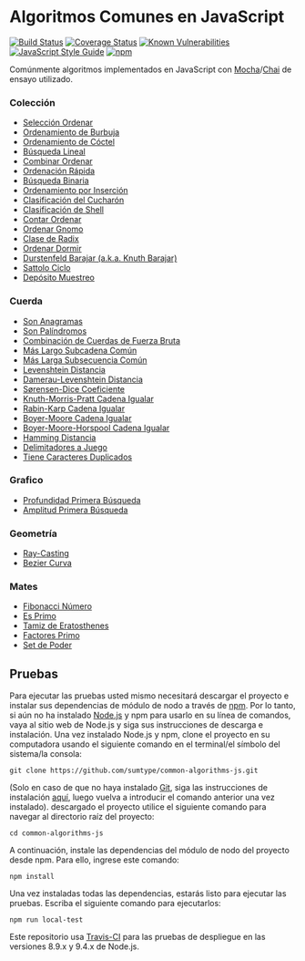 # Algoritmos Comunes en JavaScript

[![Build Status](https://travis-ci.org/sumtype/common-algorithms-js.svg?branch=master)](https://travis-ci.org/sumtype/common-algorithms-js) [![Coverage Status](https://coveralls.io/repos/github/sumtype/common-algorithms-js/badge.svg?branch=master)](https://coveralls.io/github/sumtype/common-algorithms-js?branch=master) [![Known Vulnerabilities](https://snyk.io/test/github/sumtype/common-algorithms-js/badge.svg)](https://snyk.io/test/github/sumtype/common-algorithms-js) [![JavaScript Style Guide](https://img.shields.io/badge/code_style-standard-brightgreen.svg)](https://standardjs.com) [![npm](https://img.shields.io/npm/dt/common-algorithms-js.svg)](https://www.npmjs.com/package/common-algorithms-js)

Comúnmente algoritmos implementados en JavaScript con [Mocha](https://mochajs.org/)/[Chai](http://chaijs.com/) de ensayo utilizado.

### Colección

* [Selección Ordenar](https://github.com/sumtype/common-algorithms-js/blob/master/algorithms/es/selectionSort.js)
* [Ordenamiento de Burbuja](https://github.com/sumtype/common-algorithms-js/blob/master/algorithms/es/bubbleSort.js)
* [Ordenamiento de Cóctel](https://github.com/sumtype/common-algorithms-js/blob/master/algorithms/es/cocktailSort.js)
* [Búsqueda Lineal](https://github.com/sumtype/common-algorithms-js/blob/master/algorithms/es/linearSearch.js)
* [Combinar Ordenar](https://github.com/sumtype/common-algorithms-js/blob/master/algorithms/es/mergeSort.js)
* [Ordenación Rápida](https://github.com/sumtype/common-algorithms-js/blob/master/algorithms/es/quickSort.js)
* [Búsqueda Binaria](https://github.com/sumtype/common-algorithms-js/blob/master/algorithms/es/binarySearch.js)
* [Ordenamiento por Inserción](https://github.com/sumtype/common-algorithms-js/blob/master/algorithms/es/insertionSort.js)
* [Clasificación del Cucharón](https://github.com/sumtype/common-algorithms-js/blob/master/algorithms/es/bucketSort.js)
* [Clasificación de Shell](https://github.com/sumtype/common-algorithms-js/blob/master/algorithms/es/shellSort.js)
* [Contar Ordenar](https://github.com/sumtype/common-algorithms-js/blob/master/algorithms/es/countingSort.js)
* [Ordenar Gnomo](https://github.com/sumtype/common-algorithms-js/blob/master/algorithms/es/gnomeSort.js)
* [Clase de Radix](https://github.com/sumtype/common-algorithms-js/blob/master/algorithms/es/radixSort.js)
* [Ordenar Dormir](https://github.com/sumtype/common-algorithms-js/blob/master/algorithms/es/sleepSort.js)
* [Durstenfeld Barajar (a.k.a. Knuth Barajar)](https://github.com/sumtype/common-algorithms-js/blob/master/algorithms/es/durstenfeldShuffle.js)
* [Sattolo Ciclo](https://github.com/sumtype/common-algorithms-js/blob/master/algorithms/es/sattoloCycle.js)
* [Depósito Muestreo](https://github.com/sumtype/common-algorithms-js/blob/master/algorithms/es/reservoirSampling.js)

### Cuerda

* [Son Anagramas](https://github.com/sumtype/common-algorithms-js/blob/master/algorithms/es/areAnagrams.js)
* [Son Palíndromos](https://github.com/sumtype/common-algorithms-js/blob/master/algorithms/es/arePalindromes.js)
* [Combinación de Cuerdas de Fuerza Bruta](https://github.com/sumtype/common-algorithms-js/blob/master/algorithms/es/bruteForceStringMatch.js)
* [Más Largo Subcadena Común](https://github.com/sumtype/common-algorithms-js/blob/master/algorithms/es/longestCommonSubstring.js)
* [Más Larga Subsecuencia Común](https://github.com/sumtype/common-algorithms-js/blob/master/algorithms/es/longestCommonSubsequence.js)
* [Levenshtein Distancia](https://github.com/sumtype/common-algorithms-js/blob/master/algorithms/es/levenshteinDistance.js)
* [Damerau-Levenshtein Distancia](https://github.com/sumtype/common-algorithms-js/blob/master/algorithms/es/damerauLevenshteinDistance.js)
* [Sørensen-Dice Coeficiente](https://github.com/sumtype/common-algorithms-js/blob/master/algorithms/es/sorensenDiceCoefficient.js)
* [Knuth-Morris-Pratt Cadena Igualar](https://github.com/sumtype/common-algorithms-js/blob/master/algorithms/es/knuthMorrisPrattStringMatch.js)
* [Rabin-Karp Cadena Igualar](https://github.com/sumtype/common-algorithms-js/blob/master/algorithms/es/rabinKarpStringMatch.js)
* [Boyer-Moore Cadena Igualar](https://github.com/sumtype/common-algorithms-js/blob/master/algorithms/es/boyerMooreStringMatch.js)
* [Boyer-Moore-Horspool Cadena Igualar](https://github.com/sumtype/common-algorithms-js/blob/master/algorithms/es/boyerMooreHorspoolStringMatch.js)
* [Hamming Distancia](https://github.com/sumtype/common-algorithms-js/blob/master/algorithms/es/hammingDistance.js)
* [Delimitadores a Juego](https://github.com/sumtype/common-algorithms-js/blob/master/algorithms/es/matchingDelimiters.js)
* [Tiene Caracteres Duplicados](https://github.com/sumtype/common-algorithms-js/blob/master/algorithms/es/hasDuplicateCharacters.js)

### Grafico

* [Profundidad Primera Búsqueda](https://github.com/sumtype/common-algorithms-js/blob/master/algorithms/es/depthFirstSearch.js)
* [Amplitud Primera Búsqueda](https://github.com/sumtype/common-algorithms-js/blob/master/algorithms/es/breadthFirstSearch.js)

### Geometría

* [Ray-Casting](https://github.com/sumtype/common-algorithms-js/blob/master/algorithms/es/rayCasting.js)
* [Bezier Curva](https://github.com/sumtype/common-algorithms-js/blob/master/algorithms/es/bezierCurve.js)

### Mates

* [Fibonacci Número](https://github.com/sumtype/common-algorithms-js/blob/master/algorithms/es/fibonacciNumber.js)
* [Es Primo](https://github.com/sumtype/common-algorithms-js/blob/master/algorithms/es/isPrime.js)
* [Tamiz de Eratosthenes](https://github.com/sumtype/common-algorithms-js/blob/master/algorithms/es/sieveOfEratosthenes.js)
* [Factores Primo](https://github.com/sumtype/common-algorithms-js/blob/master/algorithms/es/primeFactors.js)
* [Set de Poder](https://github.com/sumtype/common-algorithms-js/blob/master/algorithms/es/powerSet.js)

## Pruebas

Para ejecutar las pruebas usted mismo necesitará descargar el proyecto e instalar sus dependencias de módulo de nodo a través de [npm](https://www.npmjs.com/). Por lo tanto, si aún no ha instalado [Node.js](https://nodejs.org/) y npm para usarlo en su línea de comandos, vaya al sitio web de Node.js y siga sus instrucciones de descarga e instalación. Una vez instalado Node.js y npm, clone el proyecto en su computadora usando el siguiente comando en el terminal/el símbolo del sistema/la consola:

`git clone https://github.com/sumtype/common-algorithms-js.git`

(Solo en caso de que no haya instalado [Git](https://git-scm.com/), siga las instrucciones de instalación [aquí](https://git-scm.com/book/en/v2/Getting-Started-Installing-Git), luego vuelva a introducir el comando anterior una vez instalado). descargado el proyecto utilice el siguiente comando para navegar al directorio raíz del proyecto:

`cd common-algorithms-js`

A continuación, instale las dependencias del módulo de nodo del proyecto desde npm. Para ello, ingrese este comando:

`npm install`

Una vez instaladas todas las dependencias, estarás listo para ejecutar las pruebas. Escriba el siguiente comando para ejecutarlos:

`npm run local-test`

Este repositorio usa [Travis-CI](https://travis-ci.org/sumtype/common-algorithms-js) para las pruebas de despliegue en las versiones 8.9.x y 9.4.x de Node.js.
